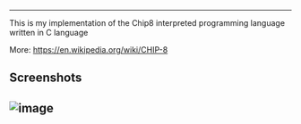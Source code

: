 ---------------------------------------------------------------------------------------
This is my implementation of the Chip8 interpreted programming language written in C language

More: https://en.wikipedia.org/wiki/CHIP-8


Screenshots
-----------

![image](https://user-images.githubusercontent.com/57451703/107190560-f0636980-6a10-11eb-84be-00a67a2974ef.png)
---------------------------------------------------------------------------------------

